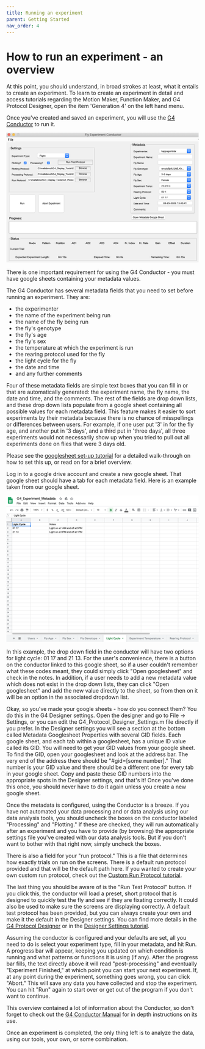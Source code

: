 ```yaml
---
title: Running an experiment
parent: Getting Started
nav_order: 4
---
```


# How to run an experiment - an overview

At this point, you should understand, in broad strokes at least, what it entails to create an experiment. To learn to create an experiment in detail and access tutorials regarding the Motion Maker, Function Maker, and G4 Protocol Designer, open the item 'Generation 4' on the left hand menu. 

Once you've created and saved an experiment, you will use the [G4 Conductor](G4_Conductor_Manual.md) to run it. 

![G4 Conductor](assets/conductor_scrShot.png)

There is one important requirement for using the G4 Conductor - you must have google sheets containing your metadata values. 

The G4 Conductor has several metadata fields that you need to set before running an experiment. They are: 

- the experimenter
- the name of the experiment being run
- the name of the fly being run
- the fly's genotype
- the fly's age
- the fly's sex
- the temperature at which the experiment is run
- the rearing protocol used for the fly
- the light cycle for the fly
- the date and time
- and any further comments

Four of these metadata fields are simple text boxes that you can fill in or that are automatically generated: the experiment name, the fly name, the date and time, and the comments. The rest of the fields are drop down lists, and these drop down lists populate from a google sheet containing all possible values for each metadata field. This feature makes it easier to sort experiments by their metadata because there is no chance of misspellings or differences between users. For example, if one user put '3' in for the fly age, and another put in '3 days', and a third put in 'three days', all three experiments would not necessarily show up when you tried to pull out all experiments done on flies that were 3 days old.

Please see the [googlesheet set-up tutorial](googlesheet_tutorial.md) for a detailed walk-through on how to set this up, or read on for a brief overview.

Log in to a google drive account and create a new google sheet. That google sheet should have a tab for each metadata field. Here is an example taken from our google sheet.

![google sheet example](assets/googleSheet_scrShot.png)

In this example, the drop down field in the conductor will have two options for light cycle: 01 17 and 21 13. For the user's convenience, there is a button on the conductor linked to this google sheet, so if a user couldn't remember what these codes meant, they could simply click "Open googlesheet" and check in the notes. In addition, if a user needs to add a new metadata value which does not exist in the drop down lists, they can click "Open googlesheet" and add the new value directly to the sheet, so from then on it will be an option in the associated dropdown list. 

Okay, so you've made your google sheets - how do you connect them? You do this in the G4 Designer settings. Open the designer and go to File -> Settings, or you can edit the G4_Protocol_Designer_Settings.m file directly if you prefer. In the Designer settings you will see a section at the bottom called Metadata Googlesheet Properties with several GID fields. Each google sheet, and each tab within a googlesheet, has a unique ID value called its GID. You will need to get your GID values from your google sheet. To find the GID, open your googlesheet and look at the address bar. The very end of the address there should be "#gid=[some number]." That number is your GID value and there should be a different one for every tab in your google sheet. Copy and paste these GID numbers into the appropriate spots in the Designer settings, and that's it! Once you've done this once, you should never have to do it again unless you create a new google sheet. 

Once the metadata is configured, using the Conductor is a breeze. If you have not automated your data processing and or data analysis using our data analysis tools, you should uncheck the boxes on the conductor labeled "Processing" and "Plotting." If these are checked, they will run automatically after an experiment and you have to provide (by browsing) the appropriate settings file you've created with our data analysis tools. But if you don't want to bother with that right now, simply uncheck the boxes. 

There is also a field for your "run protocol." This is a file that determines how exactly trials on run on the screens. There is a default run protocol provided and that will be the default path here. If you wanted to create your own custom run protocol, check out the [Custom Run Protocol tutorial](run_protocol_tutorial.md). 

The last thing you should be aware of is the "Run Test Protocol" button. If you click this, the conductor will load a preset, short protocol that is designed to quickly test the fly and see if they are fixating correctly. It could also be used to make sure the screens are displaying correctly. A default test protocol has been provided, but you can always create your own and make it the default in the Designer settings. You can find more details in the [G4 Protocol Designer](G4_Designer_Manual.md) or in the [Designer Settings tutorial](settings_tutorial.md). 

Assuming the conductor is configured and your defaults are set, all you need to do is select your experiment type, fill in your metadata, and hit Run. A progress bar will appear, keeping you updated on which condition is running and what patterns or functions it is using (if any). After the progress bar fills, the text directly above it will read "post-processing" and eventually "Experiment Finished," at which point you can start your next experiment. If, at any point during the experiment, something goes wrong, you can click "Abort." This will save any data you have collected and stop the experiment. You can hit "Run" again to start over or get out of the program if you don't want to continue. 

This overview contained a lot of information about the Conductor, so don't forget to check out the [G4 Conductor Manual](G4_Conductor_Manual.md) for in depth instructions on its use. 

Once an experiment is completed, the only thing left is to analyze the data, using our tools, your own, or some combination. 